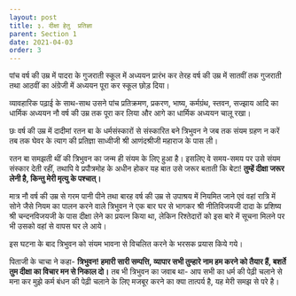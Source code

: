 ```yaml
---
layout: post
title: ३. दीक्षा हेतु  प्रतिज्ञा
parent: Section 1
date: 2021-04-03
order: 3
---
```


पांच वर्ष की उम्र में पादरा के गुजराती स्कूल में अध्ययन प्रारंभ कर तेरह वर्ष की उम्र में सातवीं तक गुजराती तथा आठवीं का अंग्रेजी में अध्ययन पूरा कर स्कूल छोड़ दिया।

व्यावहारिक पढ़ाई के साथ-साथ उसने पांच प्रतिक्रमण, प्रकरण, भाष्य, कर्मग्रंथ, स्तवन, सज्झाय आदि का धार्मिक अध्ययन नौ वर्ष की उम्र तक पूरा कर लिया और आगे का धार्मिक अध्ययन चालू रखा। 

छः वर्ष की उम्र में दादीमां रतन बा के धर्मसंस्कारों से संस्कारित बने त्रिभुवन ने जब तक संयम ग्रहण न करें तब तक घेवर के त्याग की प्रतिज्ञा साध्वीजी श्री आणंदश्रीजी महाराज के पास ली।

रतन बा समझती थीं की त्रिभुवन का जन्म ही संयम के लिए हुआ है। इसलिए वे समय-समय पर उसे संयम संस्कार देती रहीं, तथापि वे प्रपौत्रमोह के अधीन होकर यह बात उसे जरूर बताती कि बेटा! **तुम्हें दीक्षा जरूर लेनी है, किन्तु मेरी मृत्यु के पश्चात्‌।**

मात्र नौ वर्ष की उम्र से गरम पानी पीने तथा बारह वर्ष की उम्र से उपाश्रय में नियमित जाने एवं वहां रात्रि में सोने जैसे नियम का पालन करने वाले त्रिभुवन ने एक बार घर से भागकर श्री नीतिविजयजी दादा के प्रशिष्य श्री चन्दनविजयजी के पास दीक्षा लेने का प्रयत्न किया था, लेकिन रिश्तेदारों को इस बारे में सूचना मिलने पर भी उसको वहां से वापस घर ले आये।

इस घटना के बाद त्रिभुवन को संयम भावना से विचलित करने के भरसक प्रयास किये गये। 

पिताजी के चाचा ने कहा- **त्रिभुवन! हमारी सारी सम्पत्ति, व्यापार सभी तुम्हारे नाम हम करने को तैयार हैं, बशर्ते तुम दीक्षा का विचार मन से निकाल दो।** तब भी त्रिभुवन का जवाब था- आप सभी का धर्म की पेढ़ी चलाने से मना कर मुझे कर्म बंधन की पेढ़ी चलाने के लिए मजबूर करने का क्या तात्पर्य है, यह मेरी समझ से परे है।